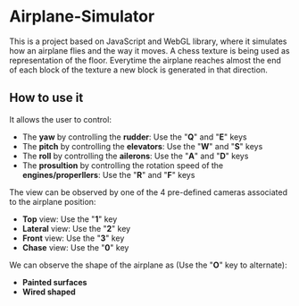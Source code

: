 # Airplane-Simulator

This is a project based on JavaScript and WebGL library, where it simulates how an airplane flies and the way it moves.
A chess texture is being used as representation of the floor. Everytime the airplane reaches almost the end of each block of the texture a new block is generated in that direction.

## How to use it

It allows the user to control:

* The **yaw** by controlling the **rudder**: Use the "**Q**" and "**E**" keys
* The **pitch** by controlling the **elevators**: Use the "**W**" and "**S**" keys
* The **roll** by controlling the **ailerons**: Use the "**A**" and "**D**" keys
* The **prosultion** by controlling the rotation speed of the **engines/properllers**: Use the "**R**" and "**F**" keys

The view can be observed by one of the 4 pre-defined cameras associated to the airplane position:

* **Top** view: Use the "**1**" key
* **Lateral** view: Use the "**2**" key
* **Front** view: Use the "**3**" key
* **Chase** view: Use the "**0**" key

We can observe the shape of the airplane as (Use the "**O**" key to alternate):

* **Painted surfaces**
* **Wired shaped**
